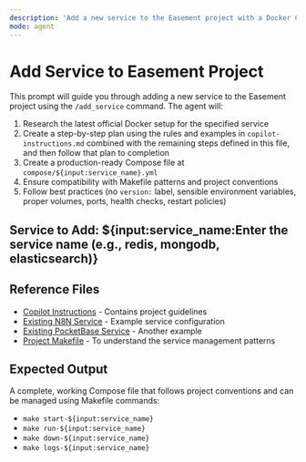 ```yaml
---
description: 'Add a new service to the Easement project with a Docker Compose file'
mode: agent
---
```


# Add Service to Easement Project

This prompt will guide you through adding a new service to the Easement project using the `/add_service` command. The agent will:

1. Research the latest official Docker setup for the specified service
2. Create a step-by-step plan using the rules and examples in `copilot-instructions.md` combined with the remaining steps defined in this file, and then follow that plan to completion
3. Create a production-ready Compose file at `compose/${input:service_name}.yml`
4. Ensure compatibility with Makefile patterns and project conventions
5. Follow best practices (no `version:` label, sensible environment variables, proper volumes, ports, health checks, restart policies)

## Service to Add: ${input:service_name:Enter the service name (e.g., redis, mongodb, elasticsearch)}

## Reference Files
- [Copilot Instructions](../copilot-instructions.md) - Contains project guidelines
- [Existing N8N Service](../../compose/n8n.yml) - Example service configuration
- [Existing PocketBase Service](../../compose/pocketbase.yml) - Another example
- [Project Makefile](../../Makefile) - To understand the service management patterns

## Expected Output
A complete, working Compose file that follows project conventions and can be managed using Makefile commands:
- `make start-${input:service_name}`
- `make run-${input:service_name}`
- `make down-${input:service_name}`
- `make logs-${input:service_name}`


